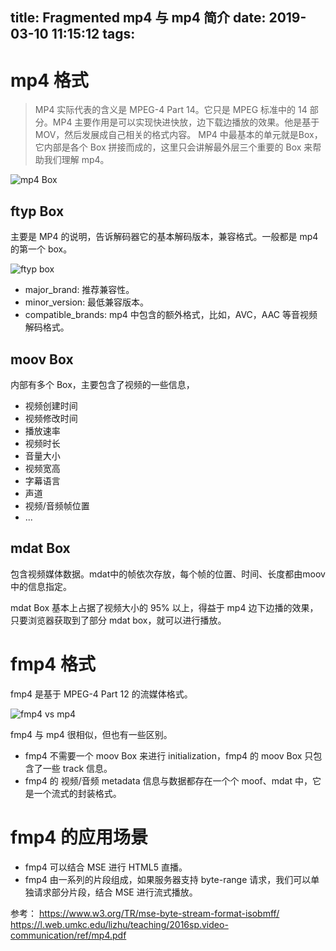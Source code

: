 title: Fragmented mp4 与 mp4 简介
date: 2019-03-10 11:15:12
tags:
---

# mp4 格式

> MP4 实际代表的含义是 MPEG-4 Part 14。它只是 MPEG 标准中的 14 部分。MP4 主要作用是可以实现快进快放，边下载边播放的效果。他是基于MOV，然后发展成自己相关的格式内容。
MP4 中最基本的单元就是Box，它内部是各个 Box 拼接而成的，这里只会讲解最外层三个重要的 Box 来帮助我们理解 mp4。

![mp4 Box](https://i.loli.net/2019/03/10/5c8481a41fe2c.jpg)

## ftyp Box

主要是 MP4 的说明，告诉解码器它的基本解码版本，兼容格式。一般都是 mp4 的第一个 box。

![ftyp box](https://i.loli.net/2019/03/10/5c848243939c4.jpg)

- major_brand: 推荐兼容性。
- minor_version: 最低兼容版本。
- compatible_brands: mp4 中包含的额外格式，比如，AVC，AAC 等音视频解码格式。

## moov Box

内部有多个 Box，主要包含了视频的一些信息，

- 视频创建时间
- 视频修改时间
- 播放速率
- 视频时长
- 音量大小
- 视频宽高
- 字幕语言
- 声道
- 视频/音频帧位置
- ...

## mdat Box

包含视频媒体数据。mdat中的帧依次存放，每个帧的位置、时间、长度都由moov中的信息指定。

mdat Box 基本上占据了视频大小的 95% 以上，得益于 mp4 边下边播的效果，只要浏览器获取到了部分 mdat box，就可以进行播放。

# fmp4 格式

fmp4 是基于 MPEG-4 Part 12 的流媒体格式。

![fmp4 vs mp4](https://i.loli.net/2019/03/10/5c848231a68d3.jpg)

fmp4 与 mp4 很相似，但也有一些区别。

- fmp4 不需要一个 moov Box 来进行 initialization，fmp4 的 moov Box 只包含了一些 track 信息。
- fmp4 的 视频/音频 metadata 信息与数据都存在一个个 moof、mdat 中，它是一个流式的封装格式。

# fmp4 的应用场景

- fmp4 可以结合 MSE 进行 HTML5 直播。
- fmp4 由一系列的片段组成，如果服务器支持 byte-range 请求，我们可以单独请求部分片段，结合 MSE 进行流式播放。

参考：
https://www.w3.org/TR/mse-byte-stream-format-isobmff/
https://l.web.umkc.edu/lizhu/teaching/2016sp.video-communication/ref/mp4.pdf
